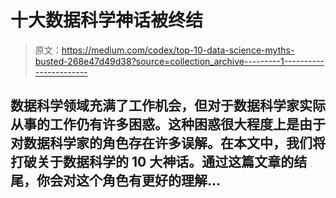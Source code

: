 # 十大数据科学神话被终结

> 原文：<https://medium.com/codex/top-10-data-science-myths-busted-268e47d49d38?source=collection_archive---------1----------------------->

## 数据科学领域充满了工作机会，但对于数据科学家实际从事的工作仍有许多困惑。这种困惑很大程度上是由于对数据科学家的角色存在许多误解。在本文中，我们将打破关于数据科学的 10 大神话。通过这篇文章的结尾，你会对这个角色有更好的理解…